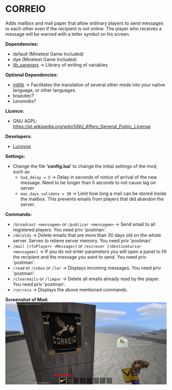 # CORREIO
Adds mailbox and mail paper that allow ordinary players to send messages to each other even if the recipient is not online. The player who receives a message will be warned with a letter symbol on his screen.

**Dependencies:**
  * default (Minetest Game Included)
  * dye (Minetest Game Included)
  * [lib_savevars](https://github.com/Lunovox/lib_savevars) → Library of writing of variables

**Optional Dependencies:**
  * [intllib](https://github.com/minetest-mods/intllib) → Facilitates the translation of several other mods into your native language, or other languages.
  * brazutec?
  * lunomobs?
  
**Licence:**
 * GNU AGPL: https://pt.wikipedia.org/wiki/GNU_Affero_General_Public_License

**Developers:**
 * [Lunovox](mailto:lunovox@openmailbox.org)

**Settings:**
  * Change the file **'config.lua'** to change the initial settings of the mod, such as:
  	* ````hud_delay = 5```` →  Delay in seconds of notice of arrival of the new message. Need to be longer than 5 seconds to not cause lag on server
	* ````max_days_validate = 30```` → Limit how long a mail can be stored inside the mailbox. This prevents emails from players that did abandon the server.

**Commands:**
 * ````/broadcast <mensagem>```` or ````/publicar <mensagem>```` → Send email to all registered players. You need priv 'postman'.
 * ````/delolds```` → Delete emails that are more than 30 days old on the whole server. Serves to relieve server memory. You need priv 'postman'.
 * ````/mail [<ToPlayer> <Message>]```` or ````/escrever [<Destinatario> <mensagem>]```` → If you do not enter parameters you will open a panel to fill the recipient and the message you want to send. You need priv 'postman'.
 * ````/read```` or ````/inbox```` or ````/ler```` → Displays incoming messages. You need priv 'postman'.
 * ````/clearmails```` or ````/limpar```` → Delete all emails already read by the player. You need priv 'postman'.
 * ````/correio```` → Displays the above mentioned commands.
 		
**Screenshot of Mod:**
![](https://raw.githubusercontent.com/Lunovox/correio/master/screenshot.png)
